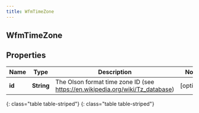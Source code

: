 ```yaml
---
title: WfmTimeZone
---
```

## WfmTimeZone


## Properties

| Name | Type | Description | Notes |
| ------------ | ------------- | ------------- | ------------- |
| **id** | **String** | The Olson format time zone ID (see https://en.wikipedia.org/wiki/Tz_database) |  [optional] |
{: class="table table-striped"}
{: class="table table-striped"}


